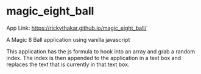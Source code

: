 # magic_eight_ball
App Link:
https://rickythakar.github.io/magic_eight_ball/

A Magic 8 Ball application using vanilla javascript

This application has the js formula to hook into an array and grab a random index. The index is then appended to the application in a text box and replaces the text that is currently in that text box.


